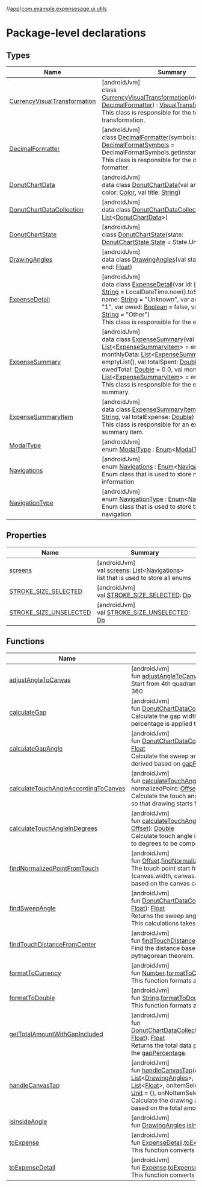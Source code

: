 //[app](../../index.md)/[com.example.expensesage.ui.utils](index.md)

# Package-level declarations

## Types

| Name | Summary |
|---|---|
| [CurrencyVisualTransformation](-currency-visual-transformation/index.md) | [androidJvm]<br>class [CurrencyVisualTransformation](-currency-visual-transformation/index.md)(decimalFormatter: [DecimalFormatter](-decimal-formatter/index.md)) : [VisualTransformation](https://developer.android.com/reference/kotlin/androidx/compose/ui/text/input/VisualTransformation.html)<br>This class is responsible for the textfield visual transformation. |
| [DecimalFormatter](-decimal-formatter/index.md) | [androidJvm]<br>class [DecimalFormatter](-decimal-formatter/index.md)(symbols: [DecimalFormatSymbols](https://developer.android.com/reference/kotlin/java/text/DecimalFormatSymbols.html) = DecimalFormatSymbols.getInstance())<br>This class is responsible for the decimal formatter. |
| [DonutChartData](-donut-chart-data/index.md) | [androidJvm]<br>data class [DonutChartData](-donut-chart-data/index.md)(val amount: [Float](https://kotlinlang.org/api/latest/jvm/stdlib/kotlin/-float/index.html), val color: [Color](https://developer.android.com/reference/kotlin/androidx/compose/ui/graphics/Color.html), val title: [String](https://kotlinlang.org/api/latest/jvm/stdlib/kotlin/-string/index.html)) |
| [DonutChartDataCollection](-donut-chart-data-collection/index.md) | [androidJvm]<br>data class [DonutChartDataCollection](-donut-chart-data-collection/index.md)(var items: [List](https://kotlinlang.org/api/latest/jvm/stdlib/kotlin.collections/-list/index.html)&lt;[DonutChartData](-donut-chart-data/index.md)&gt;) |
| [DonutChartState](-donut-chart-state/index.md) | [androidJvm]<br>class [DonutChartState](-donut-chart-state/index.md)(state: [DonutChartState.State](-donut-chart-state/-state/index.md) = State.Unselected) |
| [DrawingAngles](-drawing-angles/index.md) | [androidJvm]<br>data class [DrawingAngles](-drawing-angles/index.md)(val start: [Float](https://kotlinlang.org/api/latest/jvm/stdlib/kotlin/-float/index.html), val end: [Float](https://kotlinlang.org/api/latest/jvm/stdlib/kotlin/-float/index.html)) |
| [ExpenseDetail](-expense-detail/index.md) | [androidJvm]<br>data class [ExpenseDetail](-expense-detail/index.md)(var id: [Int](https://kotlinlang.org/api/latest/jvm/stdlib/kotlin/-int/index.html) = 0, var date: [String](https://kotlinlang.org/api/latest/jvm/stdlib/kotlin/-string/index.html) = LocalDateTime.now().toString(), var name: [String](https://kotlinlang.org/api/latest/jvm/stdlib/kotlin/-string/index.html) = &quot;Unknown&quot;, var amount: [String](https://kotlinlang.org/api/latest/jvm/stdlib/kotlin/-string/index.html) = &quot;1&quot;, var owed: [Boolean](https://kotlinlang.org/api/latest/jvm/stdlib/kotlin/-boolean/index.html) = false, var category: [String](https://kotlinlang.org/api/latest/jvm/stdlib/kotlin/-string/index.html) = &quot;Other&quot;)<br>This class is responsible for the expense detail. |
| [ExpenseSummary](-expense-summary/index.md) | [androidJvm]<br>data class [ExpenseSummary](-expense-summary/index.md)(val categoryData: [List](https://kotlinlang.org/api/latest/jvm/stdlib/kotlin.collections/-list/index.html)&lt;[ExpenseSummaryItem](-expense-summary-item/index.md)&gt; = emptyList(), val monthlyData: [List](https://kotlinlang.org/api/latest/jvm/stdlib/kotlin.collections/-list/index.html)&lt;[ExpenseSummaryItem](-expense-summary-item/index.md)&gt; = emptyList(), val totalSpent: [Double](https://kotlinlang.org/api/latest/jvm/stdlib/kotlin/-double/index.html) = 0.0, val owedTotal: [Double](https://kotlinlang.org/api/latest/jvm/stdlib/kotlin/-double/index.html) = 0.0, val moneySaved: [List](https://kotlinlang.org/api/latest/jvm/stdlib/kotlin.collections/-list/index.html)&lt;[ExpenseSummaryItem](-expense-summary-item/index.md)&gt; = emptyList())<br>This class is responsible for the expense summary. |
| [ExpenseSummaryItem](-expense-summary-item/index.md) | [androidJvm]<br>data class [ExpenseSummaryItem](-expense-summary-item/index.md)(val subject: [String](https://kotlinlang.org/api/latest/jvm/stdlib/kotlin/-string/index.html), val totalExpense: [Double](https://kotlinlang.org/api/latest/jvm/stdlib/kotlin/-double/index.html))<br>This class is responsible for an expense summary item. |
| [ModalType](-modal-type/index.md) | [androidJvm]<br>enum [ModalType](-modal-type/index.md) : [Enum](https://kotlinlang.org/api/latest/jvm/stdlib/kotlin/-enum/index.html)&lt;[ModalType](-modal-type/index.md)&gt; |
| [Navigations](-navigations/index.md) | [androidJvm]<br>enum [Navigations](-navigations/index.md) : [Enum](https://kotlinlang.org/api/latest/jvm/stdlib/kotlin/-enum/index.html)&lt;[Navigations](-navigations/index.md)&gt; <br>Enum class that is used to store navigation information |
| [NavigationType](-navigation-type/index.md) | [androidJvm]<br>enum [NavigationType](-navigation-type/index.md) : [Enum](https://kotlinlang.org/api/latest/jvm/stdlib/kotlin/-enum/index.html)&lt;[NavigationType](-navigation-type/index.md)&gt; <br>Enum class that is used to store the type of navigation |

## Properties

| Name | Summary |
|---|---|
| [screens](screens.md) | [androidJvm]<br>val [screens](screens.md): [List](https://kotlinlang.org/api/latest/jvm/stdlib/kotlin.collections/-list/index.html)&lt;[Navigations](-navigations/index.md)&gt;<br>list that is used to store all enums |
| [STROKE_SIZE_SELECTED](-s-t-r-o-k-e_-s-i-z-e_-s-e-l-e-c-t-e-d.md) | [androidJvm]<br>val [STROKE_SIZE_SELECTED](-s-t-r-o-k-e_-s-i-z-e_-s-e-l-e-c-t-e-d.md): [Dp](https://developer.android.com/reference/kotlin/androidx/compose/ui/unit/Dp.html) |
| [STROKE_SIZE_UNSELECTED](-s-t-r-o-k-e_-s-i-z-e_-u-n-s-e-l-e-c-t-e-d.md) | [androidJvm]<br>val [STROKE_SIZE_UNSELECTED](-s-t-r-o-k-e_-s-i-z-e_-u-n-s-e-l-e-c-t-e-d.md): [Dp](https://developer.android.com/reference/kotlin/androidx/compose/ui/unit/Dp.html) |

## Functions

| Name | Summary |
|---|---|
| [adjustAngleToCanvas](adjust-angle-to-canvas.md) | [androidJvm]<br>fun [adjustAngleToCanvas](adjust-angle-to-canvas.md)(angle: [Double](https://kotlinlang.org/api/latest/jvm/stdlib/kotlin/-double/index.html)): [Double](https://kotlinlang.org/api/latest/jvm/stdlib/kotlin/-double/index.html)<br>Start from 4th quadrant going to 1st quadrant, degrees ranging from 0 to 360 |
| [calculateGap](calculate-gap.md) | [androidJvm]<br>fun [DonutChartDataCollection](-donut-chart-data-collection/index.md).[calculateGap](calculate-gap.md)(gapPercentage: [Float](https://kotlinlang.org/api/latest/jvm/stdlib/kotlin/-float/index.html)): [Float](https://kotlinlang.org/api/latest/jvm/stdlib/kotlin/-float/index.html)<br>Calculate the gap width between the arcs based on [gapPercentage](calculate-gap.md). The percentage is applied to the average count to determine the width in pixels. |
| [calculateGapAngle](calculate-gap-angle.md) | [androidJvm]<br>fun [DonutChartDataCollection](-donut-chart-data-collection/index.md).[calculateGapAngle](calculate-gap-angle.md)(gapPercentage: [Float](https://kotlinlang.org/api/latest/jvm/stdlib/kotlin/-float/index.html)): [Float](https://kotlinlang.org/api/latest/jvm/stdlib/kotlin/-float/index.html)<br>Calculate the sweep angle of an arc including the gap as well. The gap is derived based on [gapPercentage](calculate-gap-angle.md). |
| [calculateTouchAngleAccordingToCanvas](calculate-touch-angle-according-to-canvas.md) | [androidJvm]<br>fun [calculateTouchAngleAccordingToCanvas](calculate-touch-angle-according-to-canvas.md)(canvasCenter: [Offset](https://developer.android.com/reference/kotlin/androidx/compose/ui/geometry/Offset.html), normalizedPoint: [Offset](https://developer.android.com/reference/kotlin/androidx/compose/ui/geometry/Offset.html)): [Float](https://kotlinlang.org/api/latest/jvm/stdlib/kotlin/-float/index.html)<br>Calculate the touch angle based on the canvas center. Then adjust the angle so that drawing starts from the 4th quadrant instead of the first. |
| [calculateTouchAngleInDegrees](calculate-touch-angle-in-degrees.md) | [androidJvm]<br>fun [calculateTouchAngleInDegrees](calculate-touch-angle-in-degrees.md)(canvasCenter: [Offset](https://developer.android.com/reference/kotlin/androidx/compose/ui/geometry/Offset.html), normalizedPoint: [Offset](https://developer.android.com/reference/kotlin/androidx/compose/ui/geometry/Offset.html)): [Double](https://kotlinlang.org/api/latest/jvm/stdlib/kotlin/-double/index.html)<br>Calculate touch angle in radian using atan2(). Afterwards, convert the radian to degrees to be compared to other data points. |
| [findNormalizedPointFromTouch](find-normalized-point-from-touch.md) | [androidJvm]<br>fun [Offset](https://developer.android.com/reference/kotlin/androidx/compose/ui/geometry/Offset.html).[findNormalizedPointFromTouch](find-normalized-point-from-touch.md)(canvasCenter: [Offset](https://developer.android.com/reference/kotlin/androidx/compose/ui/geometry/Offset.html)): [Offset](https://developer.android.com/reference/kotlin/androidx/compose/ui/geometry/Offset.html)<br>The touch point start from Canvas top left which ranges from (0,0) -> (canvas.width, canvas.height). We need to normalize this point so that it's based on the canvas center instead. |
| [findSweepAngle](find-sweep-angle.md) | [androidJvm]<br>fun [DonutChartDataCollection](-donut-chart-data-collection/index.md).[findSweepAngle](find-sweep-angle.md)(index: [Int](https://kotlinlang.org/api/latest/jvm/stdlib/kotlin/-int/index.html), gapPercentage: [Float](https://kotlinlang.org/api/latest/jvm/stdlib/kotlin/-float/index.html)): [Float](https://kotlinlang.org/api/latest/jvm/stdlib/kotlin/-float/index.html)<br>Returns the sweep angle of a given point in the [DonutChartDataCollection](-donut-chart-data-collection/index.md). This calculations takes the gap between arcs into the account. |
| [findTouchDistanceFromCenter](find-touch-distance-from-center.md) | [androidJvm]<br>fun [findTouchDistanceFromCenter](find-touch-distance-from-center.md)(center: [Offset](https://developer.android.com/reference/kotlin/androidx/compose/ui/geometry/Offset.html), touch: [Offset](https://developer.android.com/reference/kotlin/androidx/compose/ui/geometry/Offset.html)): [Float](https://kotlinlang.org/api/latest/jvm/stdlib/kotlin/-float/index.html)<br>Find the distance based on two points in a graph. Calculated using the pythagorean theorem. |
| [formatToCurrency](format-to-currency.md) | [androidJvm]<br>fun [Number](https://kotlinlang.org/api/latest/jvm/stdlib/kotlin/-number/index.html).[formatToCurrency](format-to-currency.md)(): [String](https://kotlinlang.org/api/latest/jvm/stdlib/kotlin/-string/index.html)<br>This function formats a number to a currency string. |
| [formatToDouble](format-to-double.md) | [androidJvm]<br>fun [String](https://kotlinlang.org/api/latest/jvm/stdlib/kotlin/-string/index.html).[formatToDouble](format-to-double.md)(): [Double](https://kotlinlang.org/api/latest/jvm/stdlib/kotlin/-double/index.html)<br>This function formats a string to a double. |
| [getTotalAmountWithGapIncluded](get-total-amount-with-gap-included.md) | [androidJvm]<br>fun [DonutChartDataCollection](-donut-chart-data-collection/index.md).[getTotalAmountWithGapIncluded](get-total-amount-with-gap-included.md)(gapPercentage: [Float](https://kotlinlang.org/api/latest/jvm/stdlib/kotlin/-float/index.html)): [Float](https://kotlinlang.org/api/latest/jvm/stdlib/kotlin/-float/index.html)<br>Returns the total data points including the individual gap widths indicated by the [gapPercentage](get-total-amount-with-gap-included.md). |
| [handleCanvasTap](handle-canvas-tap.md) | [androidJvm]<br>fun [handleCanvasTap](handle-canvas-tap.md)(center: [Offset](https://developer.android.com/reference/kotlin/androidx/compose/ui/geometry/Offset.html), tapOffset: [Offset](https://developer.android.com/reference/kotlin/androidx/compose/ui/geometry/Offset.html), anglesList: [List](https://kotlinlang.org/api/latest/jvm/stdlib/kotlin.collections/-list/index.html)&lt;[DrawingAngles](-drawing-angles/index.md)&gt;, currentSelectedIndex: [Int](https://kotlinlang.org/api/latest/jvm/stdlib/kotlin/-int/index.html), currentStrokeValues: [List](https://kotlinlang.org/api/latest/jvm/stdlib/kotlin.collections/-list/index.html)&lt;[Float](https://kotlinlang.org/api/latest/jvm/stdlib/kotlin/-float/index.html)&gt;, onItemSelected: ([Int](https://kotlinlang.org/api/latest/jvm/stdlib/kotlin/-int/index.html)) -&gt; [Unit](https://kotlinlang.org/api/latest/jvm/stdlib/kotlin/-unit/index.html) = {}, onItemDeselected: ([Int](https://kotlinlang.org/api/latest/jvm/stdlib/kotlin/-int/index.html)) -&gt; [Unit](https://kotlinlang.org/api/latest/jvm/stdlib/kotlin/-unit/index.html) = {}, onNoItemSelected: () -&gt; [Unit](https://kotlinlang.org/api/latest/jvm/stdlib/kotlin/-unit/index.html) = {})<br>Calculate the drawing angles for each data point. The angles are calculated based on the total amount of the data points. |
| [isInsideAngle](is-inside-angle.md) | [androidJvm]<br>fun [DrawingAngles](-drawing-angles/index.md).[isInsideAngle](is-inside-angle.md)(angle: [Float](https://kotlinlang.org/api/latest/jvm/stdlib/kotlin/-float/index.html)): [Boolean](https://kotlinlang.org/api/latest/jvm/stdlib/kotlin/-boolean/index.html) |
| [toExpense](to-expense.md) | [androidJvm]<br>fun [ExpenseDetail](-expense-detail/index.md).[toExpense](to-expense.md)(currencyRate: [Double](https://kotlinlang.org/api/latest/jvm/stdlib/kotlin/-double/index.html)): [Expense](../com.example.expensesage.data.expenses/-expense/index.md)<br>This function converts an expense detail to an expense. |
| [toExpenseDetail](to-expense-detail.md) | [androidJvm]<br>fun [Expense](../com.example.expensesage.data.expenses/-expense/index.md).[toExpenseDetail](to-expense-detail.md)(currencyRate: [Double](https://kotlinlang.org/api/latest/jvm/stdlib/kotlin/-double/index.html)): [ExpenseDetail](-expense-detail/index.md)<br>This function converts an expense to an expense detail. |

